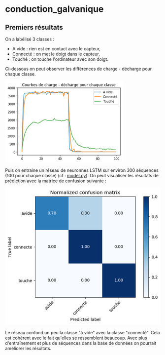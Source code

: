 # conduction_galvanique

## Premiers résultats

On a labélisé 3 classes :

* A vide : rien est en contact avec le capteur,
* Connecté : on met le doigt dans le capteur,
* Touché : on touche l'ordinateur avec son doigt.

Ci-dessous on peut observer les différences de charge - décharge pour chaque classe.

![classes](classes.png)

Puis on entraine un réseau de neuronnes LSTM sur environ 300 séquences (100 pour chaque classe) (cf : [model.py](model.py)).
On peut visualiser les résultats de prédiction avec la matrice de confusion suivante :

![conf_matrix](confusion_matrix.png)

Le réseau confond un peu la classe "à vide" avec la classe "connecté". Cela est cohérent avec le fait qu'elles se ressemblent beaucoup. Avec plus d'entraînement et plus de séquences dans la base de données on pourrait améliorer les résultats.